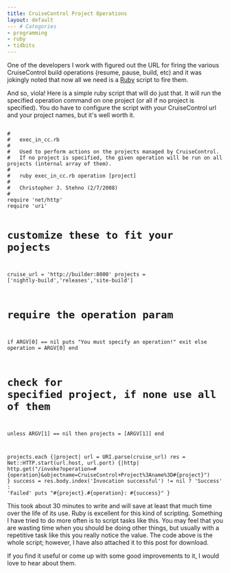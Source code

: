 ```yaml
---
title: CruiseControl Project Operations
layout: default
--- # Categories
- programming
- ruby
- tidbits
---
```


One of the developers I work with figured out the URL for firing the various CruiseControl build operations (resume, pause, build, etc) and it was jokingly noted that now all we need is a <a href="http://ruby-lang.org">Ruby</a> script to fire them.

And so, viola! Here is a simple ruby script that will do just that. It will run the specified operation command on one project (or all if no project is specified). You do have to configure the script with your CruiseControl url and your project names, but it's well worth it.

<code lang="ruby">
#
#	exec_in_cc.rb
#
#	Used to perform actions on the projects managed by CruiseControl. 
#	If no project is specified, the given operation will be run on all projects (internal array of them).
#
#	ruby exec_in_cc.rb operation [project]
#
#	Christopher J. Stehno (2/7/2008)
#
require 'net/http'
require 'uri'
   
# customize these to fit your pojects
cruise_url = 'http://builder:8000'
projects = ['nightly-build','releases','site-build']
   
# require the operation param
if ARGV[0] == nil
    puts "You must specify an operation!"
    exit
else 
    operation = ARGV[0]
end
    
# check for specified project, if none use all of them
unless ARGV[1] == nil then projects = [ARGV[1]] end
    
projects.each {|project|
    url = URI.parse(cruise_url)
    res = Net::HTTP.start(url.host, url.port) {|http|
        http.get("/invoke?operation=#{operation}&objectname=CruiseControl+Project%3Aname%3D#{project}")
    }
    success = res.body.index('Invocation successful') != nil ? 'Success' : 'Failed'
    puts "#{project}.#{operation}: #{success}"
}
</code>

This took about 30 minutes to write and will save at least that much time over the life of its use. Ruby is excellent for this kind of scripting. Something I have tried to do more often is to script tasks like this. You may feel that you are wasting time when you should be doing other things, but usually with a repetitive task like this you really notice the value. The code above is the whole script; however, I have also attached it to this post for download.

If you find it useful or come up with some good improvements to it, I would love to hear about them.

